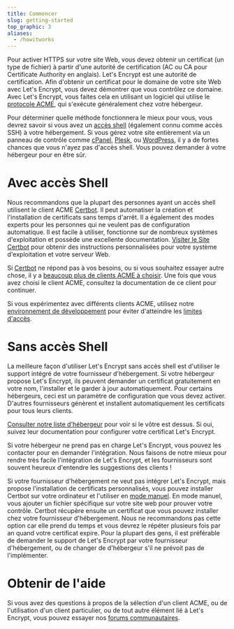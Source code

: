 ```yaml
---
title: Commencer
slug: getting-started
top_graphic: 3
aliases:
  - /howitworks
---
```


Pour activer HTTPS sur votre site Web, vous devez obtenir un certificat (un type de fichier) à partir d'une autorité de certification (AC ou CA pour Certificate Authority en anglais). Let's Encrypt est une autorité de certification. Afin d'obtenir un certificat pour le domaine de votre site Web avec Let's Encrypt, vous devez démontrer que vous contrôlez ce domaine. Avec Let's Encrypt, vous faites cela en utilisant un logiciel qui utilise le [protocole ACME](https://ietf-wg-acme.github.io/acme/), qui s'exécute généralement chez votre hébergeur.

Pour déterminer quelle méthode fonctionnera le mieux pour vous, vous devrez savoir si vous avez un [accès shell](https://en.wikipedia.org/wiki/Shell_account) (également connu comme accès SSH) à votre hébergement. Si vous gérez votre site entièrement via un panneau de contrôle comme [cPanel](https://cpanel.com/), [Plesk](https://www.plesk.com/), ou [WordPress](https://wordpress.org/), il y a de fortes chances que vous n'ayez pas d'accès shell. Vous pouvez demander à votre hébergeur pour en être sûr.

# Avec accès Shell

Nous recommandons que la plupart des personnes ayant un accès shell utilisent le client ACME [Certbot](https://certbot.eff.org/ "Certbot"). Il peut automatiser la création et l'installation de certificats sans temps d'arrêt. Il a également des modes experts pour les personnes qui ne veulent pas de configuration automatique. Il est facile à utiliser, fonctionne sur de nombreux systèmes d'exploitation et possède une excellente documentation. [Visiter le Site Certbot](https://certbot.eff.org/ "Certbot") pour obtenir des instructions personnalisées pour votre système d'exploitation et votre serveur Web.

Si [Certbot](https://certbot.eff.org/ "Certbot") ne répond pas à vos besoins, ou si vous souhaitez essayer autre chose, il y a [beaucoup plus de clients ACME à choisir](/docs/client-options/). Une fois que vous avez choisi le client ACME, consultez la documentation de ce client pour continuer.

Si vous expérimentez avec différents clients ACME, utilisez notre [environnement de développement](/docs/staging-environment/) pour éviter d'atteindre les [limites d'accès](/docs/rate-limits/).

# Sans accès Shell

La meilleure façon d'utiliser Let's Encrypt sans accès shell est d'utiliser le support intégré de votre fournisseur d'hébergement. Si votre hébergeur propose Let's Encrypt, ils peuvent demander un certificat gratuitement en votre nom, l'installer et le garder à jour automatiquement. Pour certains hébergeurs, ceci est un paramètre de configuration que vous devez activer. D'autres fournisseurs génèrent et installent automatiquement les certificats pour tous leurs clients.

[Consulter notre liste d'hébergeur](https://community.letsencrypt.org/t/web-hosting-who-support-lets-encrypt/6920) pour voir si le vôtre est dessus. Si oui, suivez leur documentation pour configurer votre certificat Let's Encrypt.

Si votre hébergeur ne prend pas en charge Let's Encrypt, vous pouvez les contacter pour en demander l'intégration. Nous faisons de notre mieux pour rendre très facile l'intégration de Let's Encrypt, et les fournisseurs sont souvent heureux d'entendre les suggestions des clients !

Si votre fournisseur d'hébergement ne veut pas intégrer Let's Encrypt, mais propose l'installation de certificats personnalisés, vous pouvez installer Certbot sur votre ordinateur et l'utiliser en [mode manuel](https://certbot.eff.org/docs/using.html#manual). En mode manuel, vous ajouter un fichier spécifique sur votre site web pour prouver votre contrôle. Certbot récupère ensuite un certificat que vous pouvez installer chez votre fournisseur d'hébergement. Nous ne recommandons pas cette option car elle prend du temps et vous devrez le répéter plusieurs fois par an quand votre certificat expire. Pour la plupart des gens, il est préférable de demander le support de Let's Encrypt par votre fournisseur d'hébergement, ou de changer de d'hébergeur s'il ne prévoit pas de l'implémenter.

# Obtenir de l'aide

Si vous avez des questions à propos de la sélection d'un client ACME, ou de l'utilisation d'un client particulier, ou de tout autre élément lié à Let's Encrypt, vous pouvez essayer nos [forums communautaires](https://community.letsencrypt.org/).